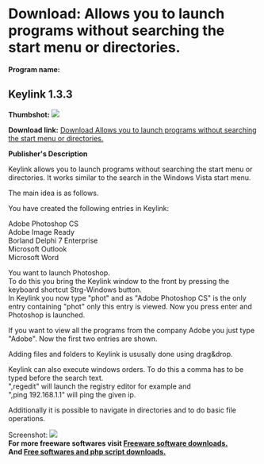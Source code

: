 # Download: Allows you to launch programs without searching the start menu or directories.

**Program name:**

## Keylink 1.3.3

  
**Thumbshot:** ![](http://www.freewarefiles.com/screenshot/keylink133_md.jpg)   
  
**Download link:** [Download Allows you to launch programs without searching the start menu or directories.](http://freesoftwares.boysofts.com/Keylink_program_23054.html)  
  


**Publisher's Description**  
  


Keylink allows you to launch programs without searching the start menu or directories. It works similar to the search in the Windows Vista start menu. 

The main idea is as follows.

You have created the following entries in Keylink:  
  
Adobe Photoshop CS  
Adobe Image Ready  
Borland Delphi 7 Enterprise  
Microsoft Outlook  
Microsoft Word  
  
You want to launch Photoshop.  
To do this you bring the Keylink window to the front by pressing the keyboard shortcut Strg-Windows button.  
In Keylink you now type "phot" and as "Adobe Photoshop CS" is the only entry containing "phot" only this entry is viewed. Now you press enter and Photoshop is launched.  
  
If you want to view all the programs from the company Adobe you just type "Adobe". Now the first two entries are shown.  
  
Adding files and folders to Keylink is ususally done using drag&drop.  
  
Keylink can also execute windows orders. To do this a comma has to be typed before the search text.  
",regedit" will launch the registry editor for example and   
",ping 192.168.1.1" will ping the given ip.  
  
Additionally it is possible to navigate in directories and to do basic file operations. 

  
  
Screenshot: ![](http://www.freewarefiles.com/screenshot/keylink133.jpg)   
**For more freeware softwares visit [Freeware software downloads.](http://freesoftwares.boysofts.com/)**   
**And [Free softwares and php script downloads.](http://www.boysofts.com/)**
